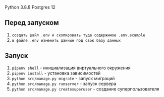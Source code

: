Python 3.8.8
Postgres 12

## Перед запуском
1. `создать файл .env и скопировать туда содержимое .env.example`
2. `в файле .env изменить данные под свою базу данных`

## Запуск
1. `pipenv shell` - инициализация виртуального окружения
2. `pipenv install` - установка зависимостей
3. `python src/manage.py migrate` - запуск миграций
4. `python src/manage.py runserver` - запуск сервера
5. `python src/manage.py createsuperuser` - создание суперпользователя

